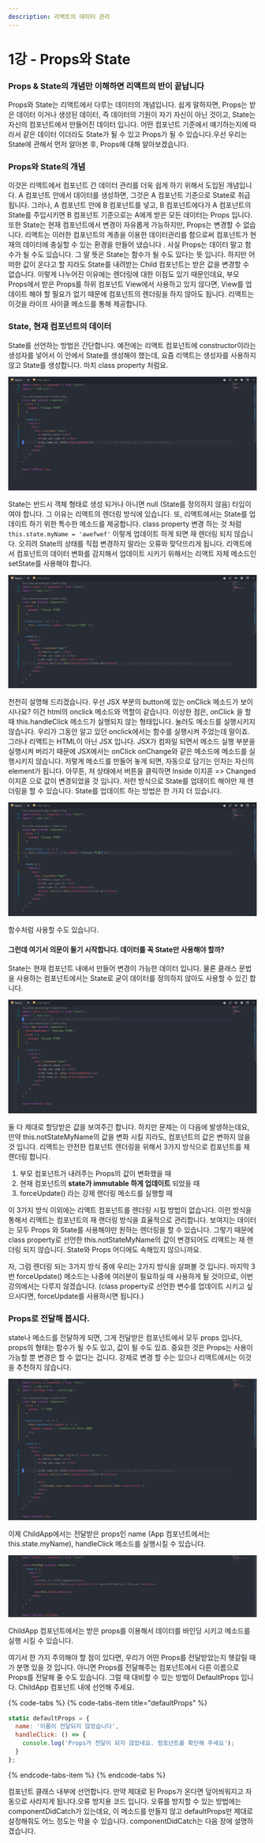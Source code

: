 ```yaml
---
description: 리액트의 데이터 관리
---
```


# 1강 - Props와 State

### Props & State의 개념만 이해하면 리액트의 반이 끝납니다

Props와 State는 리액트에서 다루는 데이터의 개념입니다. 쉽게 말하자면, Props는 받은 데이터 이거나 생성된 데이터, 즉 데이터의 기원이 자기 자신이 아닌 것이고, State는 자신의 컴포넌트에서 만들어진 데이터 입니다. 어떤 컴포넌트 기준에서 얘기하는지에 따라서 같은 데이터 이더라도 State가 될 수 있고 Props가 될 수 있습니다.우선 우리는 State에 관해서 먼저 알아본 후, Props에 대해 알아보겠습니다.

### Props와 State의 개념

이것은 리액트에서 컴포넌트 간 데이터 관리를 더욱 쉽게 하기 위해서 도입된 개념입니다. A 컴포넌트 안에서 데이터를 생성하면, 그것은 A 컴포넌트 기준으로 State로 취급됩니다. 그러나, A 컴포넌트 안에 B 컴포넌트를 넣고, B 컴포넌트에다가 A 컴포넌트의 State를 주입시키면 B 컴포넌트 기준으로는 A에게 받은 모든 데이터는 Props 입니다. 또한 State는 현재 컴포넌트에서 변경이 자유롭게 가능하지만, Props는 변경할 수 없습니다. 리액트는 이러한 컴포넌트의 계층을 이용한 데이터관리를 함으로써 컴포넌트가 현재의 데이터에 충실할 수 있는 환경을 만들어 냈습니다 . 사실 Props는 데이터 말고 함수가 될 수도 있습니다. 그 말 뜻은 State는 함수가 될 수도 있다는 뜻 입니다. 하지만 어떠한 값이 온다고 할 지라도 State를 내려받는 Child 컴포넌트는 받은 값을 변경할 수 없습니다. 이렇게 나누어진 이유에는 렌더링에 대한 이점도 있기 때문인데요, 부모 Props에서 받은 Props를 하위 컴포넌트 View에서 사용하고 있지 않다면, View를 업데이트 해야 할 필요가 없기 때문에 컴포넌트의 렌더링을 하지 않아도 됩니다. 리액트는 이것을 라이프 사이클 메소드를 통해 제공합니다.

### State, 현재 컴포넌트의 데이터

State를 선언하는 방법은 간단합니다. 예전에는 리액트 컴포넌트에 constructor이라는 생성자를 넣어서 이 안에서 State를 생성해야 했는데, 요즘 리액트는 생성자를 사용하지 않고 State를 생성합니다. 마치 class property 처럼요.

![State&#xB97C; &#xC0DD;&#xC131;&#xD588;&#xB2E4;.](.gitbook/assets/2019-01-18-2.52.06.png)

State는 반드시 객체 형태로 생성 되거나 아니면 null \(State를 정의하지 않음\) 타입이여야 합니다. 그 이유는 리액트의 렌더링 방식에 있습니다. 또, 리액트에서는 State를 업데이트 하기 위한 특수한 메소드를 제공합니다. class property 변경 하는 것 처럼 `this.state.myName = 'awefwef'` 이렇게 업데이트 하게 되면 재 렌더링 되지 않습니다. 오히려 State의 상태를 직접 변경하지 말라는 오류와 맞닥뜨리게 됩니다. 리액트에서 컴포넌트의 데이터 변화를 감지해서 업데이트 시키기 위해서는 리액트 자체 메소드인 setState를 사용해야 합니다.

![&#xB9AC;&#xC561;&#xD2B8;&#xC758; setState](.gitbook/assets/2019-01-18-3.00.16.png)

천천히 설명해 드리겠습니다. 우선 JSX 부분의 button에 있는 onClick 메소드가 보이시나요? 이건 html의 onclick 메소드와 역할이 같습니다. 이상한 점은, onClick 을 할 때 this.handleClick 메소드가 실행되지 않는 형태입니다. 눌러도 메소드를 실행시키지 않습니다. 우리가 그동안 알고 있던 onclick에서는 함수를 실행시켜 주었는데 말이죠. 그러나 리액트는 HTML이 아닌 JSX 입니다. JSX가 컴파일 되면서 메소드 실행 부분을 실행시켜 버리기 때문에 JSX에서는 onClick onChange와 같은 메소드에 메소드를 실행시키지 않습니다. 저렇게 메소드를 만들어 놓게 되면, 자동으로 담기는 인자는 자신의 element가 됩니다. 아무튼, 저 상태에서 버튼을 클릭하면 Inside 이지훈 =&gt; Changed 이지훈 으로 값이 변경되었을 것 입니다. 저런 방식으로 State를 업데이트 해야만 재 렌더링을 할 수 있습니다. State를 업데이트 하는 방법은 한 가지 더 있습니다.

![setState&#xBA54;&#xC18C;&#xB4DC;&#xB97C; &#xD568;&#xC218;&#xCC98;&#xB7FC;](.gitbook/assets/2019-01-18-3.06.12.png)

함수처럼 사용할 수도 있습니다.

#### 그런데 여기서 의문이 들기 시작합니다. 데이터를 꼭 State만 사용해야 할까?

State는 현재 컴포넌트 내에서 만들어 변경이 가능한 데이터 입니다. 물론 클래스 문법을 사용하는 컴포넌트에서는 State로 굳이 데이터를 정의하지 않아도 사용할 수 있긴 합니다.

![State &amp; not State](.gitbook/assets/2019-01-17-12.35.07.png)

둘 다 제대로 할당받은 값을 보여주긴 합니다. 하지만 문제는 이 다음에 발생하는데요, 만약 this.notStateMyName의 값을 변화 시킬 지라도, 컴포넌트의 값은 변하지 않을 것 입니다. 리액트는 안전한 컴포넌트 렌더링을 위해서 3가지 방식으로 컴포넌트를 재 랜더링 합니다.

1. 부모 컴포넌트가 내려주는 Props의 값이 변화했을 때
2. 현재 컴포넌트의 **state가 immutable 하게 업데이트** 되었을 때
3. forceUpdate\(\) 라는 강제 렌더링 메소드를 실행할 때

이 3가지 방식 이외에는 리액트 컴포넌트를 렌더링 시킬 방법이 없습니다. 이런 방식을 통해서 리액트는 컴포넌트의 재 랜더링 방식을 효율적으로 관리합니다. 보여지는 데이터는 모두 Props 와 State를 사용해야만 원하는 렌더링을 할 수 있습니다. 그렇기 때문에 class property로 선언한 this.notStateMyName의 값이 변경되어도 리액트는 재 렌더링 되지 않습니다. State와 Props 어디에도 속해있지 않으니까요.

자, 그럼 렌더링 되는 3가지 방식 중에 우리는 2가지 방식을 살펴볼 것 입니다. 마지막 3번 forceUpdate\(\) 메소드는 나중에 여러분이 필요하실 때 사용하게 될 것이므로, 이번 강의에서는 다루지 않겠습니다. \(class property로 선언한 변수를 업데이트 시키고 싶으시다면, forceUpdate를 사용하시면 됩니다.\)

### Props로 전달해 봅시다.

state나 메소드를 전달하게 되면, 그게 전달받은 컴포넌트에서 모두 props 입니다, props의 형태는 함수가 될 수도 있고, 값이 될 수도 있죠. 중요한 것은 Props는 사용이 가능할 뿐 변경은 할 수 없다는 겁니다. 강제로 변경 할 수는 있으나 리액트에서는 이것을 추천하지 않습니다.

![ChildApp&#xCEF4;&#xD3EC;&#xB10C;&#xD2B8;&#xC5D0;&#xAC8C; Props&#xB85C; &#xC804;&#xB2EC;&#xD574; &#xC8FC;&#xC5C8;&#xC2B5;&#xB2C8;&#xB2E4;.](.gitbook/assets/2019-01-19-4.42.17.png)

이제 ChildApp에서는 전달받은 props인 name \(App 컴포넌트에서는 this.state.myName\), handleClick 메소드를 실행시킬 수 있습니다.

![Child App &#xCEF4;&#xD3EC;&#xB10C;&#xD2B8;](.gitbook/assets/2019-01-19-4.46.59.png)

ChildApp 컴포넌트에서는 받은 props를 이용해서 데이터를 바인딩 시키고 메소드를 실행 시킬 수 있습니다.

여기서 한 가지 주의해야 할 점이 있다면, 우리가 어떤 Props를 전달받았는지 헷갈릴 때가 분명 있을 것 입니다. 아니면 Props를 전달해주는 컴포넌트에서 다른 이름으로 Props를 전달해 줄 수도 있습니다. 그럴 때 대비할 수 있는 방법이 DefaultProps 입니다. ChildApp 컴포넌트 내에 선언해 주세요.

{% code-tabs %}
{% code-tabs-item title="defaultProps" %}
```javascript
static defaultProps = {
  name: '이름이 전달되지 않았습니다',
  handleClick: () => {
    console.log('Props가 전달이 되지 않았네요. 컴포넌트를 확인해 주세요');
  }
};
```
{% endcode-tabs-item %}
{% endcode-tabs %}

컴포넌트 클래스 내부에 선언합니다. 만약 제대로 된 Props가 온다면 덮어씌워지고 자동으로 사라지게 됩니다.오류 방지용 코드 입니다. 오류를 방지할 수 있는 방법에는 componentDidCatch가 있는데요, 이 메소드를 만들지 않고 defaultProps만 제대로 설정해줘도 어느 정도는 막을 수 있습니다. componentDidCatch는 다음 장에 설명하겠습니다.



